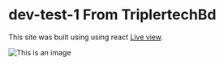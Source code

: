 # dev-test-1 From TriplertechBd

This site was built using using react [Live view](https://dev-test-1.netlify.app/).


![This is an image](https://i.ibb.co/NtNj9XS/test-dev.png)

